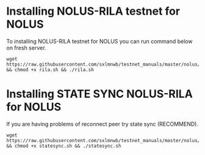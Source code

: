 # Installing NOLUS-RILA testnet for NOLUS
To installing NOLUS-RILA testnet for NOLUS you can run command below on fresh server.
```
wget https://raw.githubusercontent.com/sxlmnwb/testnet_manuals/master/nolus/rila/rila.sh && chmod +x rila.sh && ./rila.sh
```
# Installing STATE SYNC NOLUS-RILA for NOLUS
If you are having problems of reconnect peer try state sync (RECOMMEND).
```
wget https://raw.githubusercontent.com/sxlmnwb/testnet_manuals/master/nolus/rila/statesync.sh && chmod +x statesync.sh && ./statesync.sh
```